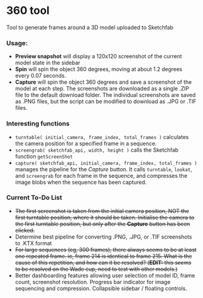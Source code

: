 # 360 tool

Tool to generate frames around a 3D model uploaded to Sketchfab

### Usage:

* __Preview snapshot__ will display a 120x120 screenshot of the current model state in the sidebar
* __Spin__ will spin the object 360 degrees, moving at about 1.2 degrees every 0.07 seconds.
* __Capture__ will spin the object 360 degrees and save a screenshot of the model at each step. The screenshots are downloaded as a single .ZIP file to the default download folder. The individual screenshots are saved as .PNG files, but the script can be modified to download as .JPG or .TIF files.

### Interesting functions

* `turntable( initial_camera, frame_index, total_frames )` calculates the camera position for a specified frame in a sequence.
* `screengrab( sketchfab_api, width, height )` calls the Sketchfab function `getScreenShot`
* `capture( sketchfab_api, initial_camera, frame_index, total_frames )` manages the pipeline for the _Capture_ button. It calls `turntable`, `lookat`, and `screengrab` for each frame in the sequence, and compresses the image blobs when the sequence has been captured.

### Current To-Do List

* ~~The first screenshot is taken from the initial camera position, NOT the first turntable position, where it should be taken. Initialise the camera to the first turntable position, but only after the __Capture__ button has been clicked.~~
* Determine best pipeline for converting .PNG, .JPG, or .TIF screenshots to .KTX format
* ~~For large sequences (eg, 300 frames), there always seems to be at least one repeated frame. ie, frame 214 is identical to frame 215. What is the cause of this repetition, and how can it be resolved? (__EDIT:__ this _seems_ to be resolved on the Wade cup, need to test with other models.)~~
* Better dashboarding features allowing user selection of model ID, frame count, screenshot resolution. Progress bar indicator for image sequencing and compression. Collapsible sidebar / floating controls.
